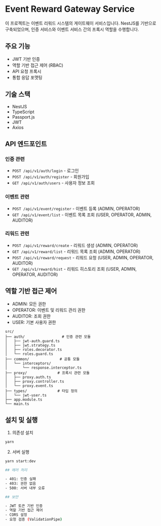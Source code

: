 # Event Reward Gateway Service

이 프로젝트는 이벤트 리워드 시스템의 게이트웨이 서비스입니다. NestJS를 기반으로 구축되었으며, 인증 서비스와 이벤트 서비스 간의 프록시 역할을 수행합니다.

## 주요 기능

- JWT 기반 인증
- 역할 기반 접근 제어 (RBAC)
- API 요청 프록시
- 통합 응답 포맷팅

## 기술 스택

- NestJS
- TypeScript
- Passport.js
- JWT
- Axios

## API 엔드포인트

### 인증 관련
- `POST /api/v1/auth/login` - 로그인
- `POST /api/v1/auth/register` - 회원가입
- `GET /api/v1/auth/users` - 사용자 정보 조회

### 이벤트 관련
- `POST /api/v1/event/register` - 이벤트 등록 (ADMIN, OPERATOR)
- `GET /api/v1/event/list` - 이벤트 목록 조회 (USER, OPERATOR, ADMIN, AUDITOR)

### 리워드 관련
- `POST /api/v1/reward/create` - 리워드 생성 (ADMIN, OPERATOR)
- `GET /api/v1/reward/list` - 리워드 목록 조회 (ADMIN, OPERATOR)
- `POST /api/v1/reward/request` - 리워드 요청 (USER, ADMIN, OPERATOR, AUDITOR)
- `GET /api/v1/reward/hist` - 리워드 히스토리 조회 (USER, ADMIN, OPERATOR, AUDITOR)

## 역할 기반 접근 제어

- ADMIN: 모든 권한
- OPERATOR: 이벤트 및 리워드 관리 권한
- AUDITOR: 조회 권한
- USER: 기본 사용자 권한

```
src/
├── auth/                 # 인증 관련 모듈
│   ├── jwt-auth.guard.ts
│   ├── jwt.strategy.ts
│   ├── roles.decorator.ts
│   └── roles.guard.ts
├── common/              # 공통 모듈
│   └── interceptors/
│       └── response.interceptor.ts
├── proxy/              # 프록시 관련 모듈
│   ├── proxy.auth.ts
│   ├── proxy.controller.ts
│   └── proxy.event.ts
├── types/              # 타입 정의
│   └── jwt-user.ts
├── app.module.ts
└── main.ts
```

## 설치 및 실행

1. 의존성 설치
```bash
yarn
```

2. 서버 실행
```bash
yarn start:dev

## 에러 처리

- 401: 인증 실패
- 403: 권한 없음
- 500: 서버 내부 오류

## 보안

- JWT 토큰 기반 인증
- 역할 기반 접근 제어
- CORS 설정
- 요청 검증 (ValidationPipe)

